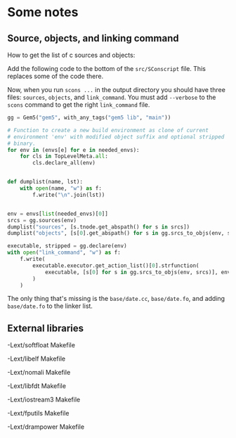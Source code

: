 # Some notes

## Source, objects, and linking command

How to get the list of c sources and objects:

Add the following code to the bottom of the `src/SConscript` file.
This replaces some of the code there.

Now, when you run `scons ...` in the output directory you should have three files: `sources`, `objects`, and `link_command`.
You must add `--verbose` to the `scons` command to get the right `link_command` file.

```python
gg = Gem5("gem5", with_any_tags("gem5 lib", "main"))

# Function to create a new build environment as clone of current
# environment 'env' with modified object suffix and optional stripped
# binary.
for env in (envs[e] for e in needed_envs):
    for cls in TopLevelMeta.all:
        cls.declare_all(env)


def dumplist(name, lst):
    with open(name, "w") as f:
        f.write("\n".join(lst))


env = envs[list(needed_envs)[0]]
srcs = gg.sources(env)
dumplist("sources", [s.tnode.get_abspath() for s in srcs])
dumplist("objects", [s[0].get_abspath() for s in gg.srcs_to_objs(env, srcs)])

executable, stripped = gg.declare(env)
with open("link_command", "w") as f:
    f.write(
        executable.executor.get_action_list()[0].strfunction(
            executable, [s[0] for s in gg.srcs_to_objs(env, srcs)], env
        )
    )
```

The only thing that's missing is the `base/date.cc`, `base/date.fo`, and adding `base/date.fo` to the linker list.

## External libraries

-Lext/softfloat
Makefile

-Lext/libelf
Makefile

-Lext/nomali
Makefile

-Lext/libfdt
Makefile

-Lext/iostream3
Makefile

-Lext/fputils
Makefile

-Lext/drampower
Makefile

